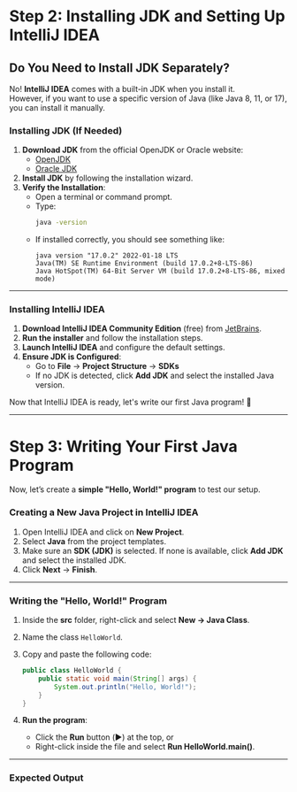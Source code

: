# Step 2: Installing JDK and Setting Up IntelliJ IDEA

## Do You Need to Install JDK Separately?
No! **IntelliJ IDEA** comes with a built-in JDK when you install it.  
However, if you want to use a specific version of Java (like Java 8, 11, or 17), you can install it manually.

### **Installing JDK (If Needed)**
1. **Download JDK** from the official OpenJDK or Oracle website:
   - [OpenJDK](https://openjdk.org/)
   - [Oracle JDK](https://www.oracle.com/java/technologies/javase-downloads.html)
2. **Install JDK** by following the installation wizard.
3. **Verify the Installation**:
   - Open a terminal or command prompt.
   - Type:
     ```sh
     java -version
     ```  
   - If installed correctly, you should see something like:
     ```
     java version "17.0.2" 2022-01-18 LTS
     Java(TM) SE Runtime Environment (build 17.0.2+8-LTS-86)
     Java HotSpot(TM) 64-Bit Server VM (build 17.0.2+8-LTS-86, mixed mode)
     ```  

---

### **Installing IntelliJ IDEA**
1. **Download IntelliJ IDEA Community Edition** (free) from [JetBrains](https://www.jetbrains.com/idea/download/).
2. **Run the installer** and follow the installation steps.
3. **Launch IntelliJ IDEA** and configure the default settings.
4. **Ensure JDK is Configured**:
   - Go to **File** → **Project Structure** → **SDKs**
   - If no JDK is detected, click **Add JDK** and select the installed Java version.

Now that IntelliJ IDEA is ready, let's write our first Java program! 🚀

---

# Step 3: Writing Your First Java Program

Now, let’s create a **simple "Hello, World!" program** to test our setup.

### **Creating a New Java Project in IntelliJ IDEA**
1. Open IntelliJ IDEA and click on **New Project**.
2. Select **Java** from the project templates.
3. Make sure an **SDK (JDK)** is selected. If none is available, click **Add JDK** and select the installed JDK.
4. Click **Next** → **Finish**.

---

### **Writing the "Hello, World!" Program**
1. Inside the **src** folder, right-click and select **New → Java Class**.
2. Name the class `HelloWorld`.
3. Copy and paste the following code:

    ```java
    public class HelloWorld {
        public static void main(String[] args) {
            System.out.println("Hello, World!");
        }
    }
    ```  

4. **Run the program**:
   - Click the **Run** button (▶️) at the top, or
   - Right-click inside the file and select **Run HelloWorld.main()**.

---

### **Expected Output**